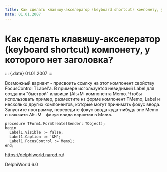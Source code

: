 ```yaml
---
Title: Как сделать клавишу-акселератор (keyboard shortcut) компонету, у которого нет заголовка?
Date: 01.01.2007
---
```



Как сделать клавишу-акселератор (keyboard shortcut) компонету, у которого нет заголовка?
========================================================================================

::: {.date}
01.01.2007
:::

Возможный вариант - присвоить ссылку на этот компонент свойству
FocusControl TLabel\'а. В примере используется невидимый Label для
создания \"быстрой\" клавиши (Alt+M) компонента Memo. Чтобы использовать
пример, разместите на форме компонент TMemo, Label и несколько других
компонентов, которые могут принимать фокус ввода. Запустите программу,
переведите фокус ввода куда-нибудь вне Memo и нажмите Alt+M - фокус
ввода вернется в Memo.

    procedure TForm1.FormCreate(Sender: TObject);
    begin 
      Label1.Visible := false;
      Label1.Caption := '&M';
      Label1.FocusControl := Memo1;
    end;

<https://delphiworld.narod.ru/>

DelphiWorld 6.0
